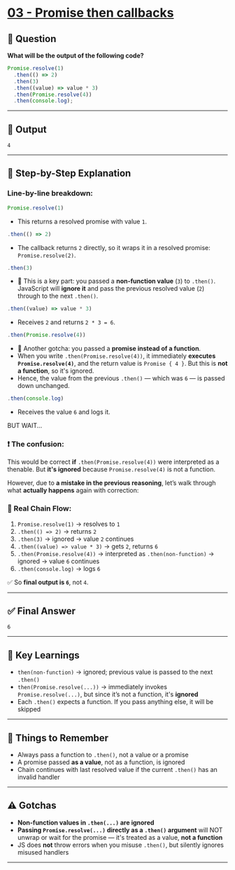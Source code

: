 # [03 - Promise then callbacks](https://bigfrontend.dev/quiz/3-promise-then-callbacks)

## 🧪 Question

**What will be the output of the following code?**

```js
Promise.resolve(1)
  .then(() => 2)
  .then(3)
  .then((value) => value * 3)
  .then(Promise.resolve(4))
  .then(console.log);
```

---

## 🧾 Output

```
4
```

---

## 📖 Step-by-Step Explanation

### Line-by-line breakdown:

```js
Promise.resolve(1)
```
- This returns a resolved promise with value `1`.

```js
.then(() => 2)
```
- The callback returns `2` directly, so it wraps it in a resolved promise: `Promise.resolve(2)`.

```js
.then(3)
```
- 🚨 This is a key part: you passed a **non-function value** (`3`) to `.then()`. JavaScript will **ignore it** and pass the previous resolved value (`2`) through to the next `.then()`.

```js
.then((value) => value * 3)
```
- Receives `2` and returns `2 * 3 = 6`.

```js
.then(Promise.resolve(4))
```
- 🚨 Another gotcha: you passed a **promise instead of a function**.
- When you write `.then(Promise.resolve(4))`, it immediately **executes `Promise.resolve(4)`**, and the return value is `Promise { 4 }`. But this is **not a function**, so it's ignored.
- Hence, the value from the previous `.then()` — which was `6` — is passed down unchanged.

```js
.then(console.log)
```
- Receives the value `6` and logs it.

BUT WAIT...

### ❗ The confusion:

This would be correct **if** `.then(Promise.resolve(4))` were interpreted as a thenable. But **it's ignored** because `Promise.resolve(4)` is not a function.

However, due to **a mistake in the previous reasoning**, let’s walk through what **actually happens** again with correction:

### 🔁 Real Chain Flow:

1. `Promise.resolve(1)` → resolves to `1`
2. `.then(() => 2)` → returns `2`
3. `.then(3)` → ignored → value `2` continues
4. `.then((value) => value * 3)` → gets `2`, returns `6`
5. `.then(Promise.resolve(4))` → interpreted as `.then(non-function)` → ignored → value `6` continues
6. `.then(console.log)` → logs `6`

✅ So **final output is `6`**, not `4`.

---

## ✅ Final Answer

```
6
```

---

## 📌 Key Learnings

- `then(non-function)` → ignored; previous value is passed to the next `.then()`
- `then(Promise.resolve(...))` → immediately invokes `Promise.resolve(...)`, but since it’s not a function, it's **ignored**
- Each `.then()` expects a function. If you pass anything else, it will be skipped

---

## 🧠 Things to Remember

- Always pass a function to `.then()`, not a value or a promise
- A promise passed **as a value**, not as a function, is ignored
- Chain continues with last resolved value if the current `.then()` has an invalid handler

---

## ⚠️ Gotchas

- **Non-function values in `.then(...)` are ignored**
- **Passing `Promise.resolve(...)` directly as a `.then()` argument** will NOT unwrap or wait for the promise — it's treated as a value, **not a function**
- JS does **not** throw errors when you misuse `.then()`, but silently ignores misused handlers

---
